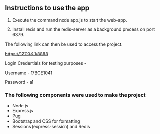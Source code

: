 ## Instructions to use the app

1. Execute the command node app.js to start the web-app.

2. Install redis and run the redis-server as a background process on port 6379.

The following link can then be used to access the project. 

https://127.0.0.1:8888

Login Credentials for testing purposes - 

Username - 17BCE1041 

Password - a1

### The following components were used to make the project

- Node.js
- Express.js
- Pug
- Bootstrap and CSS for formatting 
- Sessions (express-session) and Redis 

